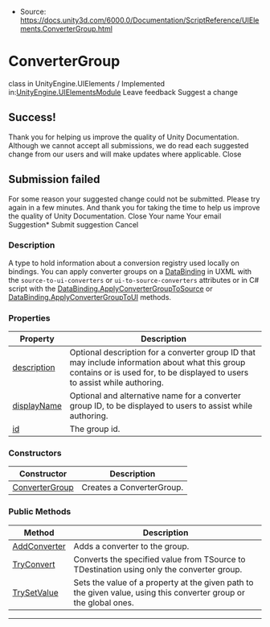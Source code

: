 * Source: https://docs.unity3d.com/6000.0/Documentation/ScriptReference/UIElements.ConverterGroup.html

# ConverterGroup
class in UnityEngine.UIElements
/
Implemented in:[UnityEngine.UIElementsModule](https://docs.unity3d.com/6000.0/Documentation/ScriptReference/UnityEngine.UIElementsModule.html)
Leave feedback
Suggest a change
## Success!
Thank you for helping us improve the quality of Unity Documentation. Although we cannot accept all submissions, we do read each suggested change from our users and will make updates where applicable.
Close
## Submission failed
For some reason your suggested change could not be submitted. Please <a>try again</a> in a few minutes. And thank you for taking the time to help us improve the quality of Unity Documentation.
Close
Your name Your email Suggestion* Submit suggestion
Cancel
### Description
A type to hold information about a conversion registry used locally on bindings. 
You can apply converter groups on a [DataBinding](https://docs.unity3d.com/6000.0/Documentation/ScriptReference/UIElements.DataBinding.html) in UXML with the `source-to-ui-converters` or `ui-to-source-converters` attributes or in C# script with the [DataBinding.ApplyConverterGroupToSource](https://docs.unity3d.com/6000.0/Documentation/ScriptReference/UIElements.DataBinding.ApplyConverterGroupToSource.html) or [DataBinding.ApplyConverterGroupToUI](https://docs.unity3d.com/6000.0/Documentation/ScriptReference/UIElements.DataBinding.ApplyConverterGroupToUI.html) methods. 
### Properties
Property | Description  
---|---  
[description](https://docs.unity3d.com/6000.0/Documentation/ScriptReference/UIElements.ConverterGroup-description.html) |  Optional description for a converter group ID that may include information about what this group contains or is used for, to be displayed to users to assist while authoring.   
[displayName](https://docs.unity3d.com/6000.0/Documentation/ScriptReference/UIElements.ConverterGroup-displayName.html) |  Optional and alternative name for a converter group ID, to be displayed to users to assist while authoring.   
[id](https://docs.unity3d.com/6000.0/Documentation/ScriptReference/UIElements.ConverterGroup-id.html) |  The group id.   
### Constructors
Constructor | Description  
---|---  
[ConverterGroup](https://docs.unity3d.com/6000.0/Documentation/ScriptReference/UIElements.ConverterGroup-ctor.html) |  Creates a ConverterGroup.   
### Public Methods
Method | Description  
---|---  
[AddConverter](https://docs.unity3d.com/6000.0/Documentation/ScriptReference/UIElements.ConverterGroup.AddConverter.html) |  Adds a converter to the group.   
[TryConvert](https://docs.unity3d.com/6000.0/Documentation/ScriptReference/UIElements.ConverterGroup.TryConvert.html) |  Converts the specified value from TSource to TDestination using only the converter group.   
[TrySetValue](https://docs.unity3d.com/6000.0/Documentation/ScriptReference/UIElements.ConverterGroup.TrySetValue.html) |  Sets the value of a property at the given path to the given value, using this converter group or the global ones.   
* * *
